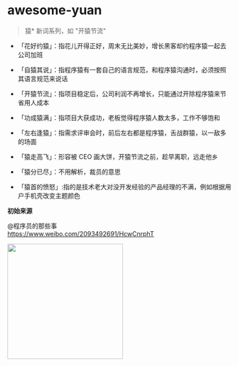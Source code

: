 # awesome-yuan

> 猿* 新词系列，如 "开猿节流"

- 「花好约猿」：指花儿开得正好，周末无比美妙，增长黑客却约程序猿一起去公司加班

- 「自猿其说」：指程序猿有一套自己的语言规范，和程序猿沟通时，必须按照其语言规范来说话

- 「开猿节流」：指项目稳定后，公司利润不再增长，只能通过开除程序猿来节省用人成本

- 「功成猿满」：指项目大获成功，老板觉得程序猿人数太多，工作不够饱和

- 「左右逢猿」：指需求评审会时，前后左右都是程序猿，舌战群猿，以一敌多的场面

- 「猿走高飞」：形容被 CEO 画大饼，开猿节流之前，趁早离职，远走他乡

- 「猿分已尽」：不用解析，裁员的意思

-  「猿首的愤怒」:指的是技术老大对没开发经验的产品经理的不满，例如根据用户手机壳改变主题颜色

**初始来源**

@程序员的那些事<br>
https://www.weibo.com/2093492691/HcwCnrphT

<img width=260 src=https://user-images.githubusercontent.com/6647633/51817206-b67d0a00-2304-11e9-872b-efa1f2ececef.jpg>

